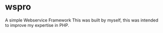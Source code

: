 # wspro
A simple Webservice Framework
This was built by myself, this was intended to improve my expertise in PHP.
